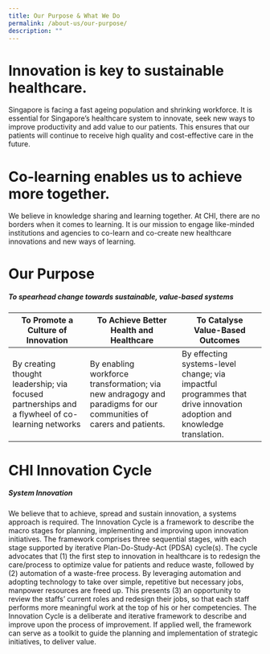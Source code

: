 ```yaml
---
title: Our Purpose & What We Do
permalink: /about-us/our-purpose/
description: ""
---
```

# Innovation is key to sustainable healthcare.

Singapore is facing a fast ageing population and shrinking workforce. It is essential for Singapore’s healthcare system to innovate, seek new ways to improve productivity and add value to our patients. This ensures that our patients will continue to receive high quality and cost-effective care in the future.

# Co-learning enables us to achieve more together.

We believe in knowledge sharing and learning together. At CHI, there are no borders when it comes to learning. It is our mission to engage like-minded institutions and agencies to co-learn and co-create new healthcare innovations and new ways of learning.

# Our Purpose
##### To spearhead change towards sustainable, value-based systems

| To Promote a Culture of Innovation | To Achieve Better Health and Healthcare | To Catalyse Value-Based Outcomes |
| -------- | -------- | -------- |
| By creating thought leadership; via focused partnerships and a flywheel of co-learning networks    | By enabling workforce transformation; via new andragogy and paradigms for our communities of carers and patients.     | By effecting systems-level change; via impactful programmes that drive innovation adoption and knowledge translation.    |

# CHI Innovation Cycle
#####  System Innovation
We believe that to achieve, spread and sustain innovation, a systems approach is required. The Innovation Cycle is a framework to describe the macro stages for planning, implementing and improving upon innovation initiatives. The framework comprises three sequential stages, with each stage supported by iterative Plan-Do-Study-Act (PDSA) cycle(s).
The cycle advocates that (1) the first step to innovation in healthcare is to redesign the care/process to optimize value for patients and reduce waste, followed by (2) automation of a waste-free process. By leveraging automation and adopting technology to take over simple, repetitive but necessary jobs, manpower resources are freed up. This presents (3) an opportunity to review the staffs’ current roles and redesign their jobs, so that each staff performs more meaningful work at the top of his or her competencies.
The Innovation Cycle is a deliberate and iterative framework to describe and improve upon the process of improvement. If applied well, the framework can serve as a toolkit to guide the planning and implementation of strategic initiatives, to deliver value.
